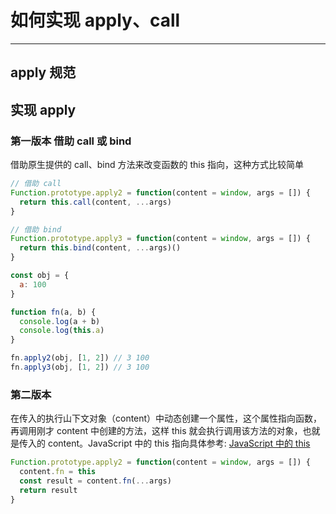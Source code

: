 # 如何实现 apply、call

---

## apply 规范

## 实现 apply

### 第一版本 借助 call 或 bind

借助原生提供的 call、bind 方法来改变函数的 this 指向，这种方式比较简单

```js
// 借助 call
Function.prototype.apply2 = function(content = window, args = []) {
  return this.call(content, ...args)
}

// 借助 bind
Function.prototype.apply3 = function(content = window, args = []) {
  return this.bind(content, ...args)()
}

const obj = {
  a: 100
}

function fn(a, b) {
  console.log(a + b)
  console.log(this.a)
}

fn.apply2(obj, [1, 2]) // 3 100
fn.apply3(obj, [1, 2]) // 3 100
```

### 第二版本

在传入的执行山下文对象（content）中动态创建一个属性，这个属性指向函数，再调用刚才 content 中创建的方法，这样 this 就会执行调用该方法的对象，也就是传入的 content。JavaScript 中的 this 指向具体参考: [JavaScript 中的 this](https://github.com/tflins/front-end-notes/blob/master/doc/%E5%89%8D%E7%AB%AF%E5%9F%BA%E7%A1%80/JavaScript/this%E3%80%81bind%E3%80%81apply%E3%80%81call/JavaScript%20%E4%B8%AD%E7%9A%84%20this.md)

```js
Function.prototype.apply2 = function(content = window, args = []) {
  content.fn = this
  const result = content.fn(...args)
  return result
}
```
